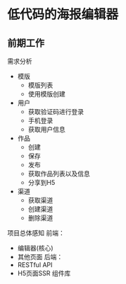 

# 低代码的海报编辑器

## 前期工作

需求分析
- 模版
	- 模版列表
	- 使用模版创建
- 用户
	- 获取验证码进行登录
	- 手机登录
	- 获取用户信息
- 作品
	- 创建
	- 保存
	- 发布
	- 获取作品列表以及信息
	- 分享到H5
- 渠道
	- 获取渠道
	- 创建渠道
	- 删除渠道


项目总体感知
前端：
- 编辑器(核心)
- 其他页面
后端：
- RESTful API
- H5页面SSR
组件库